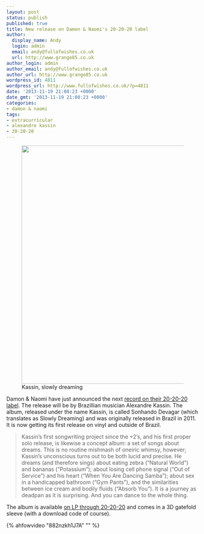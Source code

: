 ```yaml
---
layout: post
status: publish
published: true
title: New release on Damon & Naomi's 20-20-20 label
author:
  display_name: Andy
  login: admin
  email: andy@fullofwishes.co.uk
  url: http://www.grange85.co.uk
author_login: admin
author_email: andy@fullofwishes.co.uk
author_url: http://www.grange85.co.uk
wordpress_id: 4811
wordpress_url: http://www.fullofwishes.co.uk/?p=4811
date: '2013-11-19 21:08:23 +0000'
date_gmt: '2013-11-19 21:08:23 +0000'
categories:
- damon & naomi
tags: 
- extracurricular
- alexandre kassin
- 20-20-20
---
```

<p><figure class="caption aligncenter"><img src="http://media.fullofwishes.co.uk/00-misc/pictures/kassin-sonhando-devagar.jpg" width="620" height="623" class /><figcaption class="caption-text"> Kassin, slowly dreaming</figcaption></figure>
Damon & Naomi have just announced the next <a href="http://damonandnaomi.com/shop/kassin-sonhando-devagar-slowly-dreaming/">record on their 20-20-20 label</a>. The release will be by Brazillian musician Alexandre Kassin. The album, released under the name Kassin, is called Sonhando Devagar (which translates as Slowly Dreaming) and was originally released in Brazil in 2011. It is now getting its first release on vinyl and outside of Brazil.</p>
<blockquote><p>Kassin’s first songwriting project since the +2’s, and his first proper solo release, is likewise a concept album: a set of songs about dreams. This is no routine mishmash of oneiric whimsy, however; Kassin’s unconscious turns out to be both lucid and precise. He dreams (and therefore sings) about eating zebra (“Natural World”) and bananas (“Potassium”); about losing cell phone signal (“Out of Service”) and his heart (“When You Are Dancing Samba”); about sex in a handicapped bathroom (“Gym Pants”), and the similarities between ice cream and bodily fluids (“Absorb You”). It is a journey as deadpan as it is surprising. And you can dance to the whole thing.</p></blockquote>
<p>The album is available <a href="http://damonandnaomi.com/shop/kassin-sonhando-devagar-slowly-dreaming/">on LP through 20-20-20</a> and comes in a 3D gatefold sleeve (with a download code of course).</p>
{% ahfowvideo "882nzkh1J7A" "" %}
